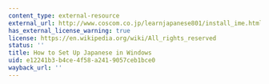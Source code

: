 ```yaml
---
content_type: external-resource
external_url: http://www.coscom.co.jp/learnjapanese801/install_ime.html
has_external_license_warning: true
license: https://en.wikipedia.org/wiki/All_rights_reserved
status: ''
title: How to Set Up Japanese in Windows
uid: e12241b3-b4ce-4f58-a241-9057ceb1bce0
wayback_url: ''
---
```

